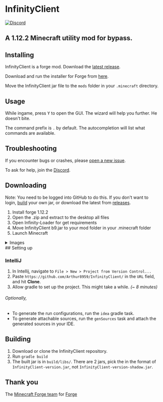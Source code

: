 # InfinityClient
[![Discord](https://img.shields.io/badge/chat-on%20discord-brightgreen.svg)](https://discord.gg/P3YvxxE5Dt)

## A 1.12.2 Minecraft utility mod for bypass.

## Installing

InfinityClient is a forge mod. Download the [latest release](#downloading). 

Download and run the installer for Forge from [here](https://files.minecraftforge.net/net/minecraftforge/forge/index_1.12.2.html).

Move the InfinityClient jar file to the `mods` folder in your `.minecraft` directory.

## Usage

While ingame, press <kbd>Y</kbd> to open the GUI. The wizard will help you further. He doesn't bite.

The command prefix is `.` by default. The autocompletion will list what commands are available.

## Troubleshooting
If you encounter bugs or crashes, please [open a new issue](../../issues/new/choose).

To ask for help, join the [Discord](https://discord.gg/P3YvxxE5Dt).

## Downloading

Note: You need to be logged into GitHub to do this. If you don't want to login, [build](#building) your own jar, or download the latest from [releases](https://github.com/Arthur8959/InfinityClient/releases/latest). 

1. Install forge 1.12.2
2. Open the .zip and extract to the desktop all files
3. Open Infinity-Loader for get requirements
3. Move InfinityClient b9.jar to your mod folder in your .minecraft folder
4. Launch Minecraft

<details>
 <summary>Images</summary>

 ![downloading](.github/IMAGES/downloading.png)

</details>
## Setting up

### IntelliJ
1. In Intellij, navigate to `File > New > Project from Version Control...`
2. Paste `https://github.com/Arthur8959/InfinityClient/` in the `URL` field, and hit **Clone**.
3. Allow gradle to set up the project. This might take a while. *(~ 8 minutes)*

###### Optionally,
* To generate the run configurations, run the `idea` gradle task.
* To generate attachable sources, run the `genSources` task and attach the generated sources in your IDE.

## Building

1. Download or clone the InfinityClient repository.
2. Run `gradle build`
3. The built jar is in `build/libs/`. There are 2 jars, pick the in the format of `InfinityClient-version.jar`, not `InfinityClient-version-shadow.jar`.


## Thank you

The [Minecraft Forge team](https://github.com/MinecraftForge) for [Forge](https://files.minecraftforge.net/)
